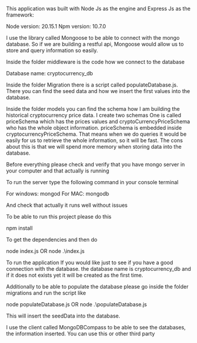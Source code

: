 This application was built with Node Js as the engine and Express Js as the framework:

Node version: 20.15.1
Npm version: 10.7.0

I use the library called Mongoose to be able to connect with the mongo database. So if we are building a restful api, Mongoose would allow us to store and query information so easily.

Inside the folder middleware is the code how we connect to the database

Database name: cryptocurrency_db

Inside the folder Migration there is a script called populateDatabase.js. There you can find the seed data and how we insert the first values into the database.

Inside the folder models you can find the schema how I am building the historical cryptocurrency price data. I create two schemas One is called priceSchema which has the prices values and cryptoCurrencyPriceSchema who has the whole object information. priceSchema is embedded inside cryptocurrencyPriceSchema. That means when we do queries it would be easily for us to retrieve the whole information, so it will be fast. The cons about this is that we will spend more memory when storing data into the database.

Before everything please check and verify that you have mongo server in your computer and that actually is running

To run the server type the following command in your console terminal

For windows: mongod
For MAC: mongodb

And check that actually it runs well without issues

To be able to run this project please do this

npm install

To get the dependencies and then do

node index.js
OR
node .\index.js

To run the application If you would like just to see if you have a good connection with the database. the database name is cryptocurrency_db and if it does not exists yet it will be created as the first time.

Additionally to be able to populate the database please go inside the folder migrations and run the script like

node populateDatabase.js
OR
node .\populateDatabase.js

This will insert the seedData into the database.

I use the client called MongoDBCompass to be able to see the databases, the information inserted. You can use this or other third party

